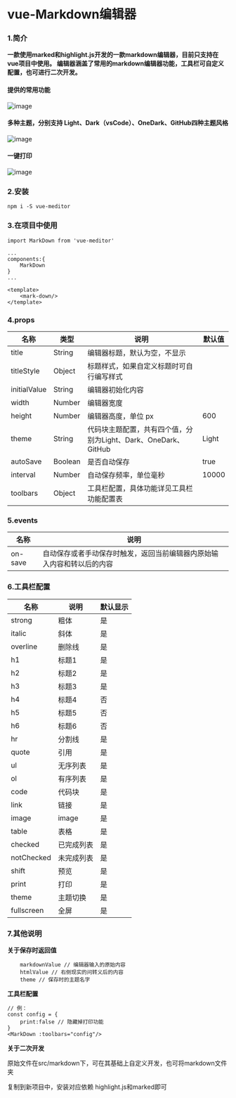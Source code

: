 # vue-Markdown编辑器
### 1.简介

**一款使用marked和highlight.js开发的一款markdown编辑器，目前只支持在vue项目中使用。
编辑器涵盖了常用的markdown编辑器功能，工具栏可自定义配置，也可进行二次开发。**


#### 提供的常用功能
![image](https://noticejs.oss-cn-hangzhou.aliyuncs.com/gongneng.jpg)

#### 多种主题，分别支持 Light、Dark（vsCode）、OneDark、GitHub四种主题风格

![image](https://noticejs.oss-cn-hangzhou.aliyuncs.com/theme.jpg)

#### 一键打印

![image](https://noticejs.oss-cn-hangzhou.aliyuncs.com/print.jpg)



### 2.安装

```
npm i -S vue-meditor
```

### 3.在项目中使用


```
import MarkDown from 'vue-meditor'

...
components:{
    MarkDown
}
...

<template>
    <mark-down/>
</template>
```

###  4.props

名称 | 类型|说明|默认值
---|---|---|---
title|String|编辑器标题，默认为空，不显示
titleStyle|Object|标题样式，如果自定义标题时可自行编写样式
initialValue|String|编辑器初始化内容
width|Number|编辑器宽度|
height|Number|编辑器高度，单位 px|600
theme|String|代码块主题配置，共有四个值，分别为Light、Dark、OneDark、GitHub|Light
autoSave|Boolean|是否自动保存|true
interval|Number|自动保存频率，单位毫秒|10000
toolbars|Object|工具栏配置，具体功能详见工具栏功能配置表

### 5.events

名称 | 说明
---|---
on-save|自动保存或者手动保存时触发，返回当前编辑器内原始输入内容和转以后的内容

### 6.工具栏配置

名称 | 说明 | 默认显示
---|---|---
strong|粗体|是
italic|斜体|是
overline |删除线|是
h1 |标题1|是
h2 |标题2|是
h3 |标题3|是
h4|标题4|否
h5 |标题5|否
h6 |标题6|否
hr |分割线|是
quote|引用|是
ul |无序列表|是
ol|有序列表|是
code |代码块|是
link |链接|是
image|image|是
table |表格|是
checked|已完成列表|是
notChecked |未完成列表|是
shift|预览|是
print |打印|是
theme|主题切换|是
fullscreen |全屏|是


### 7.其他说明
**关于保存时返回值**


```
    markdownValue // 编辑器输入的原始内容
    htmlValue // 右侧现实的问转义后的内容
    theme // 保存时的主题名字
```

**工具栏配置**

```
// 例：
const config = {
    print:false // 隐藏掉打印功能
}
<MarkDown :toolbars="config"/>
```


**关于二次开发**

原始文件在src/markdown下，可在其基础上自定义开发，也可将markdown文件夹

复制到新项目中，安装对应依赖 highlight.js和marked即可

